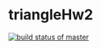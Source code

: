 # triangleHw2
[![build status of master](https://travis-ci.org/g-onelli/triangleHw2.svg?branch=master)](https://travis-ci.org/g-onelli/triangleHw2)
